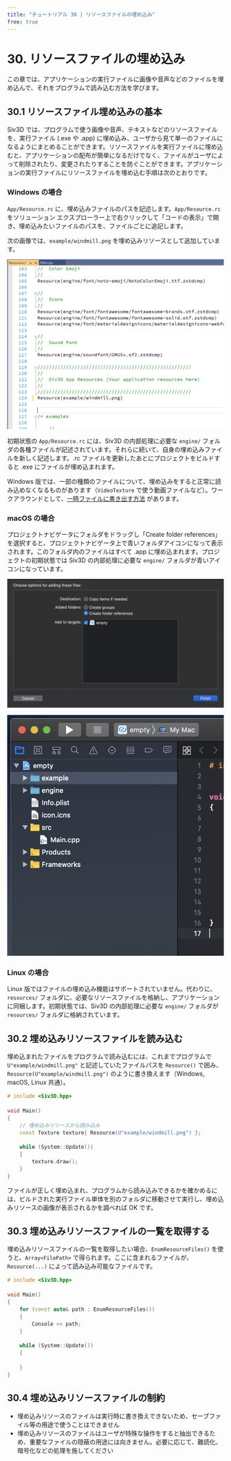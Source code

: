 ```yaml
---
title: "チュートリアル 30 | リソースファイルの埋め込み"
free: true
---
```


# 30. リソースファイルの埋め込み
この章では、アプリケーションの実行ファイルに画像や音声などのファイルを埋め込んで、それをプログラムで読み込む方法を学びます。

## 30.1 リソースファイル埋め込みの基本
Siv3D では、プログラムで使う画像や音声、テキストなどのリソースファイルを、実行ファイル (.exe や .app) に埋め込み、ユーザから見て単一のファイルになるようにまとめることができます。リソースファイルを実行ファイルに埋め込むと、アプリケーションの配布が簡単になるだけでなく、ファイルがユーザによって削除されたり、変更されたりすることを防ぐことができます。アプリケーションの実行ファイルにリソースファイルを埋め込む手順は次のとおりです。

### Windows の場合
`App/Resource.rc` に、埋め込みファイルのパスを記述します。`App/Resource.rc` をソリューション エクスプローラー上で右クリックして「コードの表示」で開き、埋め込みたいファイルのパスを、ファイルごとに追記します。

次の画像では、`example/windmill.png` を埋め込みリソースとして追加しています。

![](/images/doc_v6/tutorial/30/1a.png)

初期状態の `App/Resource.rc` には、Siv3D の内部処理に必要な `engine/` フォルダの各種ファイルが記述されています。それらに続いて、自身の埋め込みファイルを新しく記述します。.rc ファイルを更新したあとにプロジェクトをビルドすると .exe にファイルが埋め込まれます。

Windows 版では、一部の種類のファイルについて、埋め込みをすると正常に読み込めなくなるものがあります（`VideoTexture` で使う動画ファイルなど）。ワークアラウンドとして、[一時ファイルに書き出す方法](https://gist.github.com/Reputeless/3d527302d459792f7a5e1094d30d0529) があります。

### macOS の場合
プロジェクトナビゲータにフォルダをドラッグし「Create folder references」を選択すると、プロジェクトナビゲータ上で青いフォルダアイコンになって表示されます。このフォルダ内のファイルはすべて .app に埋め込まれます。プロジェクトの初期状態では Siv3D の内部処理に必要な `engine/` フォルダが青いアイコンになっています。

![](/images/doc_v6/tutorial/30/1b.png)

![](/images/doc_v6/tutorial/30/1c.png)

### Linux の場合
Linux 版ではファイルの埋め込み機能はサポートされていません。代わりに、`resources/` フォルダに、必要なリソースファイルを格納し、アプリケーションに同梱します。初期状態では、Siv3D の内部処理に必要な `engine/` フォルダが `resources/` フォルダに格納されています。


## 30.2 埋め込みリソースファイルを読み込む
埋め込まれたファイルをプログラムで読み込むには、これまでプログラムで `U"example/windmill.png"` と記述していたファイルパスを `Resource()` で囲み、`Resource(U"example/windmill.png")` のように書き換えます（Windows, macOS, Linux 共通）。

```cpp
# include <Siv3D.hpp>

void Main()
{
	// 埋め込みリソースから読み込み
	const Texture texture{ Resource(U"example/windmill.png") };

	while (System::Update())
	{
		texture.draw();
	}
}
```

ファイルが正しく埋め込まれ、プログラムから読み込みできるかを確かめるには、ビルドされた実行ファイル単体を別のフォルダに移動させて実行し、埋め込みリソースの画像が表示されるかを調べれば OK です。


## 30.3 埋め込みリソースファイルの一覧を取得する
埋め込みリソースファイルの一覧を取得したい場合、`EnumResourceFiles()` を使うと、`Array<FilePath>` で得られます。ここに含まれるファイルが、`Resource(...)` によって読み込み可能なファイルです。

```cpp
# include <Siv3D.hpp>

void Main()
{
	for (const auto& path : EnumResourceFiles())
	{
		Console << path;
	}

	while (System::Update())
	{

	}
}
```


## 30.4 埋め込みリソースファイルの制約
- 埋め込みリソースのファイルは実行時に書き換えできないため、セーブファイル等の用途で使うことはできません
- 埋め込みリソースのファイルはユーザが特殊な操作をすると抽出できるため、重要なファイルの隠蔽の用途には向きません。必要に応じて、難読化、暗号化などの処理を施してください
